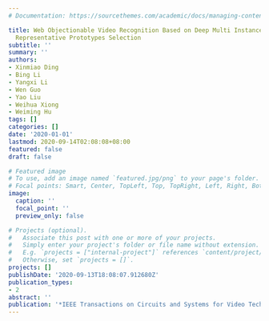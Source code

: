 ```yaml
---
# Documentation: https://sourcethemes.com/academic/docs/managing-content/

title: Web Objectionable Video Recognition Based on Deep Multi Instance Learning with
  Representative Prototypes Selection
subtitle: ''
summary: ''
authors:
- Xinmiao Ding
- Bing Li
- Yangxi Li
- Wen Guo
- Yao Liu
- Weihua Xiong
- Weiming Hu
tags: []
categories: []
date: '2020-01-01'
lastmod: 2020-09-14T02:08:08+08:00
featured: false
draft: false

# Featured image
# To use, add an image named `featured.jpg/png` to your page's folder.
# Focal points: Smart, Center, TopLeft, Top, TopRight, Left, Right, BottomLeft, Bottom, BottomRight.
image:
  caption: ''
  focal_point: ''
  preview_only: false

# Projects (optional).
#   Associate this post with one or more of your projects.
#   Simply enter your project's folder or file name without extension.
#   E.g. `projects = ["internal-project"]` references `content/project/deep-learning/index.md`.
#   Otherwise, set `projects = []`.
projects: []
publishDate: '2020-09-13T18:08:07.912680Z'
publication_types:
- 2
abstract: ''
publication: '*IEEE Transactions on Circuits and Systems for Video Technology*'
---
```

